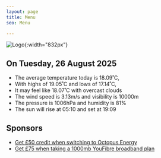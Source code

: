 ```yaml
---
layout: page
title: Menu
seo: Menu

---
```


![Logo](/images/logo.jpg){:width="832px"}

<!-- weather_marker starts -->
## On Tuesday, 26 August 2025

- The average temperature today is 18.09˚C,
- With highs of 19.05˚C and lows of 17.14˚C,
- It may feel like 18.07˚C with overcast clouds
- The wind speed is 3.13m/s and visibility is 10000m
- The pressure is 1006hPa and humidity is 81%
- The sun will rise at 05:10 and set at 19:09

<!-- weather_marker ends -->

## Sponsors

- [Get £50 credit when switching to Octopus Energy](https://bit.ly/3oD1nnS)
- [Get £75 when taking a 1000mb YouFibre broadband plan](https://aklam.io/91zWhU?)
